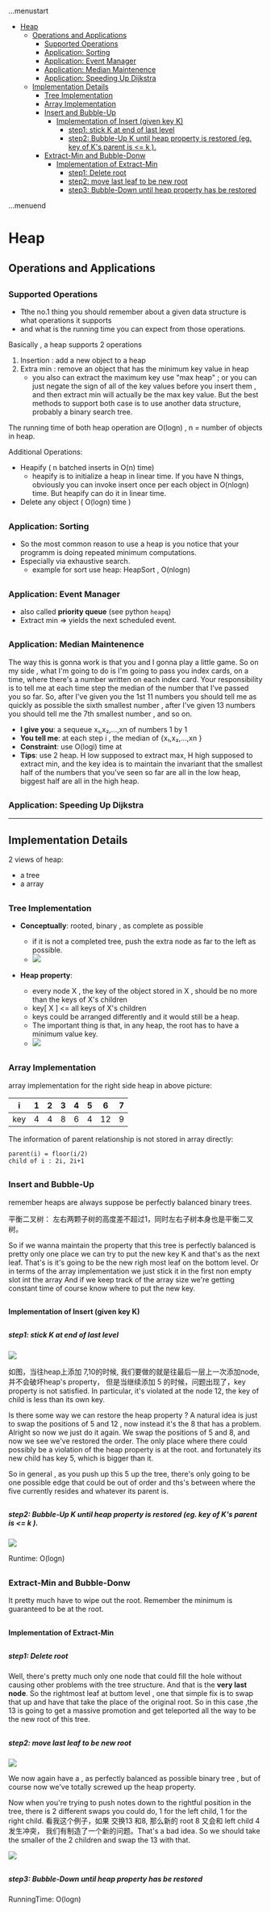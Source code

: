 ...menustart

 - [Heap](#556e9a86db9c921373c6b5097817214a)
     - [Operations and Applications](#6a80cb76a26187df87a7b43a12c0e0f3)
         - [Supported Operations](#fe48233bd336fbef597492f11f356edd)
         - [Application: Sorting](#08cd128c9ca3be690cc6651adce74187)
         - [Application: Event Manager](#d47eaadb4edbed6e7e32232a56fe6ab7)
         - [Application: Median Maintenence](#a3edde8e4fb37f8fffb3bb1638ed8c2f)
         - [Application: Speeding Up Dijkstra](#274729aa40769d044d57c22c1dc27210)
     - [Implementation Details](#c2b2b81b0d6751c1aa98cc1822ba50b1)
         - [Tree Implementation](#07a0bc991ad48c42bffcdc727ac7e1f7)
         - [Array Implementation](#0b3df9e7addfc4dc5f269bcec5350c1c)
         - [Insert and Bubble-Up](#3c7c6efe37b146b0fe72114e7b76b3d3)
             - [Implementation of Insert (given key K)](#fb9b85ad5e4b637de2cc3f9c843ecbc0)
                 - [step1: stick K at end of last level](#5a038405dd485cc75328e937e1a0e04e)
                 - [step2: Bubble-Up K until heap property is restored (eg. key of K's parent is <= k ).](#f6012bfc00a02971d91e1f780fefeca1)
         - [Extract-Min and Bubble-Donw](#5c6ff897d82e15d93c5b33b4fef2c66b)
             - [Implementation of Extract-Min](#773e70dc32cc881e63bf17c3cd0c7e78)
                 - [step1: Delete root](#41df81a127489688d43f7fafb1dce56d)
                 - [step2: move last leaf to be new root](#e1e112957103fc145d1136e58c9e68c8)
                 - [step3: Bubble-Down until heap property has be restored](#6ecc659c1121beb421ef62658552858f)

...menuend


<h2 id="556e9a86db9c921373c6b5097817214a"></h2>

# Heap

<h2 id="6a80cb76a26187df87a7b43a12c0e0f3"></h2>

## Operations and Applications

<h2 id="fe48233bd336fbef597492f11f356edd"></h2>

### Supported Operations

 - Tthe no.1 thing you should remember about a given data structure is what operations it supports
 -  and what is the running time you can expect from those operations. 

Basically , a heap supports 2 operations

 1. Insertion : add a new object to a heap
 2. Extra min : remove an object that has the minimum key value in heap
    - you also can extract the maximum key use "max heap" ; or you can just negate the sign of all of the key values before you insert them , and then extract min will actually be the max key value. But the best methods to support both case is to use another data structure, probably a binary search tree.

The running time of both heap operation are O(logn) , n = number of objects in heap.

Additional Operations:

 - Heapify ( n batched inserts in O(n) time)
    - heapify is to initialize a heap in linear time.  If you have N things, obviously you can invoke insert once per each object in O(nlogn) time. But heapify can do it in linear time. 
 - Delete any object ( O(logn) time )


<h2 id="08cd128c9ca3be690cc6651adce74187"></h2>

### Application: Sorting

 - So the most common reason to use a heap is you notice that your programm is doing repeated minimum computations. 
 - Especially via exhaustive search.
    - example for sort use heap: HeapSort , O(nlogn)

<h2 id="d47eaadb4edbed6e7e32232a56fe6ab7"></h2>

### Application: Event Manager

 - also called **priority queue** (see python `heapq`)
 - Extract min => yields the next scheduled event.

<h2 id="a3edde8e4fb37f8fffb3bb1638ed8c2f"></h2>

### Application: Median Maintenence

The way this is gonna work is that you and I gonna play a little game. So on my side , what I'm going to do is I'm going to pass you index cards, on a time,  where there's a number written on each index card. Your responsibility is to tell me at each time step the median of the number that I've passed you so far. So, after I've given you the 1st 11 numbers you should tell me as quickly as possible the sixth smallest number , after I've given 13 numbers you should tell me the 7th smallest number , and so on.

 - **I give you**: a sequeue x₁,x₂,...,xn of numbers 1 by 1
 - **You tell me**: at each step i , the median of {x₁,x₂,...,xn }
 - **Constraint**: use O(logi) time at
 - **Tips**: use 2 heap. H low supposed to extract max, H high supposed to extract min, and the key idea is to maintain the invariant that the smallest half of the numbers that you've seen so far are all in the low heap, biggest half are all in the high heap.


<h2 id="274729aa40769d044d57c22c1dc27210"></h2>

### Application: Speeding Up Dijkstra


---

<h2 id="c2b2b81b0d6751c1aa98cc1822ba50b1"></h2>

## Implementation Details

2 views of heap:

 - a tree
 - a array

<h2 id="07a0bc991ad48c42bffcdc727ac7e1f7"></h2>

### Tree Implementation

 - **Conceptually**: rooted, binary , as complete as possible
    - if it is not a completed tree, push the extra node as far to the left as possible.
    - ![](../imgs/heap_tree.PNG)

- **Heap property**: 
    - every node X , the key of the object stored in X , should be no more than the keys of X's children
    - key[ X ] <= all keys of X's children
    - keys could be arranged differently and it would still be a heap.
    - The important thing is that, in any heap, the root has to have a minimum value key.
    - ![](../imgs/heap_tree_arrange.PNG)

<h2 id="0b3df9e7addfc4dc5f269bcec5350c1c"></h2>

### Array Implementation

array implementation for the right side heap in above picture:

i | 1 | 2 | 3 | 4 | 5 | 6 | 7
--- | --- | --- | --- | --- | --- | --- | --- 
key | 4 | 4 | 8 | 6 | 4 | 12 | 9

The information of parent relationship is not stored in array directly:

```
parent(i) = floor(i/2)
child of i : 2i, 2i+1
```

<h2 id="3c7c6efe37b146b0fe72114e7b76b3d3"></h2>

### Insert and Bubble-Up

remember heaps are always suppose be perfectly balanced binary trees. 

平衡二叉树： 左右两颗子树的高度差不超过1，同时左右子树本身也是平衡二叉树。

So if we wanna maintain the property that this tree is perfectly balanced  is pretty only one place we can try to put the new key K and that's as the next leaf. That's is it's going to be the new righ most leaf on the bottom level.  Or in terms of the array implementation we just stick it in the first non empty slot int the array And if we keep track of the array size we're getting constant time of course know where to put the new key.




<h2 id="fb9b85ad5e4b637de2cc3f9c843ecbc0"></h2>

#### Implementation of Insert (given key K)

<h2 id="5a038405dd485cc75328e937e1a0e04e"></h2>

##### step1: stick K at end of last level

![](../imgs/heap_insert.PNG)

如图，当往heap上添加 7,10的时候, 我们要做的就是往最后一层上一次添加node, 并不会破坏heap's property， 但是当继续添加 5 的时候，问题出现了，key property is not satisfied. In particular, it's violated at the node 12, the key of child is less than its own key. 

Is there some way we can restore the heap property ?  A natural idea is just to swap the positions of 5 and 12 , now instead it's the 8 that has a problem.  Alright so now we just do it again. We swap the positions of 5 and 8, and now we see we've restored the order.  The only place where there could possibly be a violation of the heap property is at the root. and fortunately its new child has key 5, which is bigger than it.

So in general , as you push up this 5 up the tree, there's only going to be one possible edge that could be out of order and ths's between where the five currently resides and whatever its parent is.
        
<h2 id="f6012bfc00a02971d91e1f780fefeca1"></h2>

##### step2: Bubble-Up K until heap property is restored (eg. key of K's parent is <= k ).

![](../imgs/heap_insert_step2.PNG)

Runtime: O(logn)

<h2 id="5c6ff897d82e15d93c5b33b4fef2c66b"></h2>

### Extract-Min and Bubble-Donw

It pretty much have to wipe out the root. Remember the minimum is guaranteed to be at the root. 

<h2 id="773e70dc32cc881e63bf17c3cd0c7e78"></h2>

#### Implementation of Extract-Min

<h2 id="41df81a127489688d43f7fafb1dce56d"></h2>

##### step1: Delete root

Well, there's pretty much only one node that could fill the hole without causing other problems with the tree structure. And that is the **very last node**. So the rightmost leaf at buttom level , one that simple fix is to swap that up and have that take the place of the original root. So in this case ,the 13 is going to get a massive promotion and get teleported all the way to be the new root of this tree. 

<h2 id="e1e112957103fc145d1136e58c9e68c8"></h2>

##### step2: move last leaf to be new root

![](../imgs/heap_extract_min1.PNG)

We now again have a , as perfectly balanced as possible binary tree , but of course now we've totally screwed up the heap property. 

Now when you're trying to push notes down to the rightful position in the tree, there is 2 different swaps you could do, 1 for the left child, 1 for the right child.  看我这个例子，如果 交换13 和8, 那么新的 root 8 又会和 left child 4 发生冲突， 我们有制造了一个新的问题。That's a bad idea.  So we should take the smaller of the 2 children and swap the 13 with that.
    
![](../imgs/heap_extract_min3.PNG) 

<h2 id="6ecc659c1121beb421ef62658552858f"></h2>

##### step3: Bubble-Down until heap property has be restored

RunningTime: O(logn)


